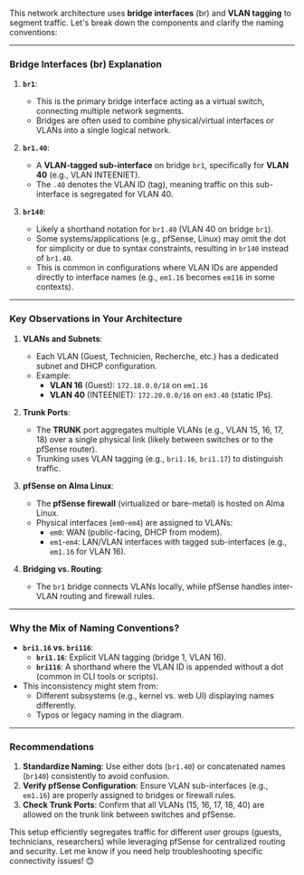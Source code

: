 This network architecture uses **bridge interfaces** (br) and **VLAN tagging** to segment traffic. Let's break down the components and clarify the naming conventions:

---

### **Bridge Interfaces (br) Explanation**
1. **`br1`**:  
   - This is the primary bridge interface acting as a virtual switch, connecting multiple network segments.
   - Bridges are often used to combine physical/virtual interfaces or VLANs into a single logical network.

2. **`br1.40`**:  
   - A **VLAN-tagged sub-interface** on bridge `br1`, specifically for **VLAN 40** (e.g., VLAN INTEENIET).  
   - The `.40` denotes the VLAN ID (tag), meaning traffic on this sub-interface is segregated for VLAN 40.

3. **`br140`**:  
   - Likely a shorthand notation for `br1.40` (VLAN 40 on bridge `br1`).  
   - Some systems/applications (e.g., pfSense, Linux) may omit the dot for simplicity or due to syntax constraints, resulting in `br140` instead of `br1.40`.  
   - This is common in configurations where VLAN IDs are appended directly to interface names (e.g., `em1.16` becomes `em116` in some contexts).

---

### **Key Observations in Your Architecture**
1. **VLANs and Subnets**:  
   - Each VLAN (Guest, Technicien, Recherche, etc.) has a dedicated subnet and DHCP configuration.  
   - Example:  
     - **VLAN 16** (Guest): `172.18.0.0/18` on `em1.16`  
     - **VLAN 40** (INTEENIET): `172.20.0.0/16` on `em3.40` (static IPs).  

2. **Trunk Ports**:  
   - The **TRUNK** port aggregates multiple VLANs (e.g., VLAN 15, 16, 17, 18) over a single physical link (likely between switches or to the pfSense router).  
   - Trunking uses VLAN tagging (e.g., `bri1.16`, `bri1.17`) to distinguish traffic.

3. **pfSense on Alma Linux**:  
   - The **pfSense firewall** (virtualized or bare-metal) is hosted on Alma Linux.  
   - Physical interfaces (`em0`-`em4`) are assigned to VLANs:  
     - `em0`: WAN (public-facing, DHCP from modem).  
     - `em1`-`em4`: LAN/VLAN interfaces with tagged sub-interfaces (e.g., `em1.16` for VLAN 16).  

4. **Bridging vs. Routing**:  
   - The `br1` bridge connects VLANs locally, while pfSense handles inter-VLAN routing and firewall rules.  

---

### **Why the Mix of Naming Conventions?**
- **`bri1.16` vs. `bri116`**:  
  - **`bri1.16`**: Explicit VLAN tagging (bridge 1, VLAN 16).  
  - **`bri116`**: A shorthand where the VLAN ID is appended without a dot (common in CLI tools or scripts).  
- This inconsistency might stem from:  
  - Different subsystems (e.g., kernel vs. web UI) displaying names differently.  
  - Typos or legacy naming in the diagram.  

---

### **Recommendations**
1. **Standardize Naming**: Use either dots (`br1.40`) or concatenated names (`br140`) consistently to avoid confusion.  
2. **Verify pfSense Configuration**: Ensure VLAN sub-interfaces (e.g., `em1.16`) are properly assigned to bridges or firewall rules.  
3. **Check Trunk Ports**: Confirm that all VLANs (15, 16, 17, 18, 40) are allowed on the trunk link between switches and pfSense.  

This setup efficiently segregates traffic for different user groups (guests, technicians, researchers) while leveraging pfSense for centralized routing and security. Let me know if you need help troubleshooting specific connectivity issues! 😊